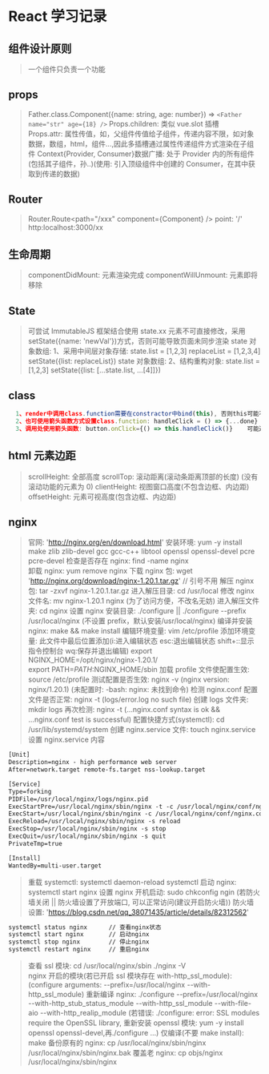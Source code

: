 # React 学习记录

## 组件设计原则

> 一个组件只负责一个功能

## props

> Father.class.Component({name: string, age: number}) => `<Father name="str" age={18} />`
> Props.children: 类似 vue.slot 插槽  
> Props.attr: 属性传值，如，父组件传值给子组件，传递内容不限，如对象数据，数组，html，组件...,因此多插槽通过属性传递组件方式渲染在子组件
> Context{Provider, Consumer}数据广播: 处于 Provider 内的所有组件(包括其子组件，孙..)(使用: 引入顶级组件中创建的 Consumer，在其中获取到传递的数据)

## Router

> Router.Route<path="/xxx" component={Component} /> point: '/' http:localhost:3000/xx

## 生命周期

> componentDidMount: 元素渲染完成
> componentWillUnmount: 元素即将移除

## State

> 可尝试 ImmutableJS 框架结合使用
> state.xx 元素不可直接修改，采用 setState({name: 'newVal'})方式，否则可能导致页面未同步渲染
> state 对象数组: 1、采用中间层对象存储: state.list = [1,2,3] replaceList = [1,2,3,4] setState({list: replaceList})
> state 对象数组: 2、结构重构对象: state.list = [1,2,3] setState({list: [...state.list, ...[4]]})

## class

```javascript
  1、render中调用class.function需要在constractor中bind(this), 否则this可能不存在
  2、也可使用箭头函数方式设置class.function: handleClick = () => {...done}    button.onClick={this.handleClick}
  3、调用处使用箭头函数: button.onClick={() => this.handleClick()}    可能造成组件额外渲染浪费性能，推荐前两种方式
```

## html 元素边距

> scrollHeight: 全部高度
> scrollTop: 滚动距离(滚动条距离顶部的长度) (没有滚动功能的元素为 0)
> clientHeight: 视图窗口高度(不包含边框、内边距)
> offsetHeight: 元素可视高度(包含边框、内边距)

## nginx

> 官网: 'http://nginx.org/en/download.html'
> 安装环境: yum -y install make zlib zlib-devel gcc gcc-c++ libtool openssl openssl-devel pcre pcre-devel
> 检查是否存在 nginx: find -name nginx  
> 卸载 nginx: yum remove nginx
> 下载 nginx 包: wget 'http://nginx.org/download/nginx-1.20.1.tar.gz' // 引号不用
> 解压 nginx 包: tar -zxvf nginx-1.20.1.tar.gz
> 进入解压目录: cd /usr/local
> 修改 nginx 文件名: mv nginx-1.20.1 nginx (为了访问方便，不改名无妨)
> 进入解压文件夹: cd nginx
> 设置 nginx 安装目录: ./configure || ./configure --prefix /usr/local/nginx (不设置 prefix，默认安装/usr/local/nginx)
> 编译并安装 nginx: make && make install
> 编辑环境变量: vim /etc/profile
> 添加环境变量: 此文件中最后位置添加(i:进入编辑状态 esc:退出编辑状态 shift+::显示指令控制台 wq:保存并退出编辑)
> export NGINX_HOME=/opt/nginx/nginx-1.20.1/  
> export PATH=$PATH:$NGINX_HOME/sbin
> 加载 profile 文件使配置生效: source /etc/profile
> 测试配置是否生效: nginx -v (nginx version: nginx/1.20.1) (未配置时: -bash: nginx: 未找到命令)
> 检测 nginx.conf 配置文件是否正常: nginx -t (logs/error.log no such file)
> 创建 logs 文件夹: mkdir logs
> 再次检测: nginx -t (...nginx.conf syntax is ok && ...nginx.conf test is successful)
> 配置快捷方式(systemctl): cd /usr/lib/systemd/system
> 创建 nginx.service 文件: touch nginx.service
> 设置 nginx.service 内容

```txt
[Unit]
Description=nginx - high performance web server
After=network.target remote-fs.target nss-lookup.target

[Service]
Type=forking
PIDFile=/usr/local/nginx/logs/nginx.pid
ExecStartPre=/usr/local/nginx/sbin/nginx -t -c /usr/local/nginx/conf/nginx.conf
ExecStart=/usr/local/nginx/sbin/nginx -c /usr/local/nginx/conf/nginx.conf
ExecReload=/usr/local/nginx/sbin/nginx -s reload
ExecStop=/usr/local/nginx/sbin/nginx -s stop
ExecQuit=/usr/local/nginx/sbin/nginx -s quit
PrivateTmp=true

[Install]
WantedBy=multi-user.target
```

> 重载 systemctl: systemctl daemon-reload
> systemctl 启动 nginx: systemctl start nginx
> 设置 nginx 开机启动: sudo chkconfig ngin (若防火墙关闭 || 防火墙设置了开放端口, 可以正常访问(建议开启防火墙))
> 防火墙设置: 'https://blog.csdn.net/qq_38071435/article/details/82312562'

```txt
systemctl status nginx      // 查看nginx状态
systemctl start nginx       // 启动nginx
systemctl stop nginx        // 停止nginx
systemctl restart nginx     // 重启nginx
```

> 查看 ssl 模块: cd /usr/local/nginx/sbin ./nginx -V  
> nginx 开启的模块(若已开启 ssl 模块存在 with-http_ssl_module): (configure arguments: --prefix=/usr/local/nginx --with-http_ssl_module)
> 重新编译 nginx: ./configure --prefix=/usr/local/nginx --with-http_stub_status_module --with-http_ssl_module --with-file-aio --with-http_realip_module (若错误: ./configure: error: SSL modules require the OpenSSL library, 重新安装 openssl 模块: yum -y install openssl openssl-devel,再./configure ...)
> 仅编译(不要 make install): make
> 备份原有的 nginx: cp /usr/local/nginx/sbin/nginx /usr/local/nginx/sbin/nginx.bak
> 覆盖老 nginx: cp objs/nginx /usr/local/nginx/sbin/nginx
